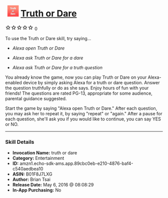 # &nbsp;<img src="skill_icon" alt="Truth or Dare icon" width="36"> [Truth or Dare](http://alexa.amazon.com/#skills/amzn1.echo-sdk-ams.app.89cbc0eb-e210-4876-baf4-c540aedbea10)
![0 stars](../../images/ic_star_border_black_18dp_1x.png)![0 stars](../../images/ic_star_border_black_18dp_1x.png)![0 stars](../../images/ic_star_border_black_18dp_1x.png)![0 stars](../../images/ic_star_border_black_18dp_1x.png)![0 stars](../../images/ic_star_border_black_18dp_1x.png) 0

To use the Truth or Dare skill, try saying...

* *Alexa open Truth or Dare*

* *Alexa ask Truth or Dare for a dare*

* *Alexa ask Truth or Dare for a truth question*

You already know the game, now you can play Truth or Dare on your Alexa-enabled device by simply asking Alexa for a truth or dare question.  Answer the question truthfully or do as she says.  Enjoy hours of fun with your friends! The questions are rated PG-13, appropriate for some audience, parental guidance suggested.

Start the game by saying "Alexa open Truth or Dare."
After each question, you may ask her to repeat it, by saying "repeat" or "again."
After a pause for each question, she'll ask you if you would like to continue, you can say YES or NO.

***

### Skill Details

* **Invocation Name:** truth or dare
* **Category:** Entertainment
* **ID:** amzn1.echo-sdk-ams.app.89cbc0eb-e210-4876-baf4-c540aedbea10
* **ASIN:** B01F8J7LXG
* **Author:** Brian Tsai
* **Release Date:** May 6, 2016 @ 08:08:29
* **In-App Purchasing:** No

